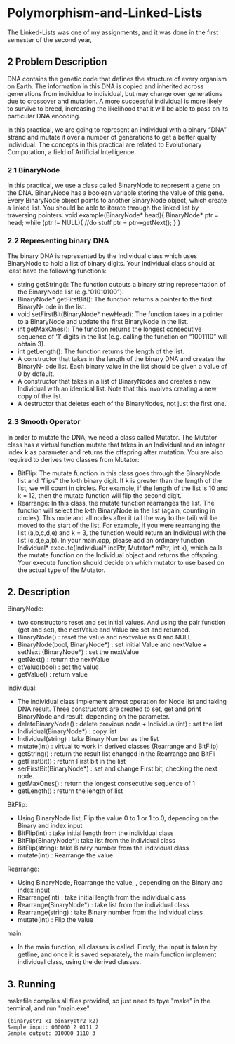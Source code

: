 # Polymorphism-and-Linked-Lists

The Linked-Lists was one of my assignments, and it was done in the first semester of the second year,

## 2 Problem Description 

DNA contains the genetic code that defines the structure of every organism on Earth. The information in this DNA is copied and inherited across generations from individua to individual, but may change over generations due to crossover and mutation. A more successful individual is more likely to survive to breed, increasing the likelihood that it will be able to pass on its particular DNA encoding.

In this practical, we are going to represent an individual with a binary “DNA” strand and mutate it over a number of generations to get a better quality individual. The concepts in this practical are related to Evolutionary Computation, a field of Artificial Intelligence.

### 2.1 BinaryNode
In this practical, we use a class called BinaryNode to represent a gene on the DNA. BinaryNode has a boolean variable storing the value of this gene. Every BinaryNode object points to another BinaryNode object, which create a linked list. You should be able to iterate through the linked list by traversing pointers.
void example(BinaryNode* head){
    BinaryNode* ptr = head;
    while (ptr != NULL){
//do stuff
        ptr = ptr->getNext();
    }
}

### 2.2 Representing binary DNA
The binary DNA is represented by the Individual class which uses BinaryNode to hold a list of binary digits. Your Individual class should at least have the following functions:
* string getString(): The function outputs a binary string representation of the BinaryNode list (e.g.“01010100”).
* BinaryNode* getFirstBit(): The function returns a pointer to the first BinaryN- ode in the list.
* void setFirstBit(BinaryNode* newHead): The function takes in a pointer to a BinaryNode and update the first BinaryNode in the list.
* int getMaxOnes(): The function returns the longest consecutive sequence of ‘1’ digits in the list (e.g. calling the function on “1001110” will obtain 3).
* int getLength(): The function returns the length of the list.
* A constructor that takes in the length of the binary DNA and creates the BinaryN- ode list. Each binary value in the list should be given a value of 0 by default.
* A constructor that takes in a list of BinaryNodes and creates a new Individual with an identical list. Note that this involves creating a new copy of the list.
* A destructor that deletes each of the BinaryNodes, not just the first one.

### 2.3 Smooth Operator
In order to mutate the DNA, we need a class called Mutator. The Mutator class has a virtual function mutate that takes in an Individual and an integer index k as parameter and returns the offspring after mutation. You are also required to derives two classes from Mutator:
* BitFlip: The mutate function in this class goes through the BinaryNode list and “flips” the k-th binary digit. If k is greater than the length of the list, we will count in circles. For example, if the length of the list is 10 and k = 12, then the mutate function will flip the second digit.
* Rearrange: In this class, the mutate function rearranges the list. The function will select the k-th BinaryNode in the list (again, counting in circles). This node and all nodes after it (all the way to the tail) will be moved to the start of the list. 
For example, if you were rearranging the list (a,b,c,d,e) and k = 3, the function would return an Individual with the list (c,d,e,a,b).
In your main.cpp, please add an ordinary function
Individual* execute(Individual* indPtr, Mutator* mPtr, int k),
which calls the mutate function on the Individual object and returns the offspring. Your execute function should decide on which mutator to use based on the actual type of the Mutator.

## 2. Description

BinaryNode:
* two constructors reset and set initial values. And using the pair function (get and set), the nestValue and Value are set and returned.
* BinaryNode() : reset the value and nextvalue as 0 and NULL
* BinaryNode(bool, BinaryNode*) : set initial Value and nextValue + setNext (BinaryNode*) : set the nextValue
* getNext() : return the nextValue
* etValue(bool) : set the value
* getValue() : return value

Individual:
* The individual class implement almost operation for Node list and taking DNA result.  Three constructors are created to set, get and print BinaryNode and result, depending on the parameter.
* deleteBinaryNode() : delete previous node + Individual(int) : set the list
* Individual(BinaryNode*) : copy list
* Individual(string) : take Binary Number as the list
* mutate(int) : virtual to work in derived classes (Rearrange and BitFlip)
* getString() : return the result list changed in the Rearrange and BitFli
* getFirstBit() : return First bit in the list
* serFirstBit(BinaryNode*) : set and change First bit, checking the next node.
* getMaxOnes() : return the longest consecutive sequence of 1 
* getLength() : return the length of list

BitFlip:
* Using BinaryNode list, Flip the value 0 to 1 or 1 to 0, depending on the Binary and index input
* BitFlip(int) : take initial length from the individual class 
* BitFlip(BinaryNode*): take list from the individual class 
* BitFlip(string): take Binary number from the individual class 
* mutate(int) : Rearrange the value

Rearrange:
* Using BinaryNode, Rearrange the value, , depending on the Binary and index input
* Rearrange(int) : take initial length from the individual class 
* Rearrange(BinaryNode*) : take list from the individual class 
* Rearrange(string) : take Binary number from the individual class 
* mutate(int) : Flip the value

main:
* In the main function, all classes is called. Firstly, the input is taken by getline, and once it is saved separately, the main function implement individual class, using the derived classes.

## 3. Running

makefile compiles all files provided, so just need to tpye "make" in the terminal, and run "main.exe".

```
(binarystr1 k1 binarystr2 k2)
Sample input: 000000 2 0111 2 
Sample output: 010000 1110 3
```
